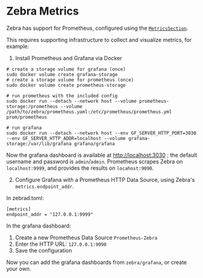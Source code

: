 # Zebra Metrics

Zebra has support for Prometheus, configured using the [`MetricsSection`][metrics_section].

This requires supporting infrastructure to collect and visualize metrics, for example:

1. Install Prometheus and Grafana via Docker

```
# create a storage volume for grafana (once)
sudo docker volume create grafana-storage
# create a storage volume for prometheus (once)
sudo docker volume create prometheus-storage

# run prometheus with the included config
sudo docker run --detach --network host --volume prometheus-storage:/prometheus --volume /path/to/zebra/prometheus.yaml:/etc/prometheus/prometheus.yml  prom/prometheus

# run grafana
sudo docker run --detach --network host --env GF_SERVER_HTTP_PORT=3030 --env GF_SERVER_HTTP_ADDR=localhost --volume grafana-storage:/var/lib/grafana grafana/grafana
```

Now the grafana dashboard is available at [http://localhost:3030](http://localhost:3030) ; the default username and password is `admin`/`admin`.
Prometheus scrapes Zebra on `localhost:9999`, and provides the results on `locahost:9090`.

2. Configure Grafana with a Prometheus HTTP Data Source, using Zebra's `metrics.endpoint_addr`.

In zebrad.toml:
```
[metrics]
endpoint_addr = "127.0.0.1:9999"
```

In the grafana dashboard:
1. Create a new Prometheus Data Source `Prometheus-Zebra`
2. Enter the HTTP URL: `127.0.0.1:9090`
3. Save the configuration

Now you can add the grafana dashboards from `zebra/grafana`, or create your own.

[metrics_section]: https://doc.zebra.zfnd.org/zebrad/config/struct.MetricsSection.html

